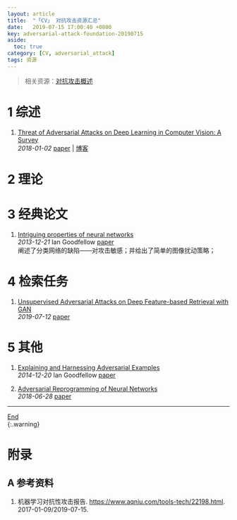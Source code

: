 ```yaml
---
layout: article
title:  "「CV」 对抗攻击资源汇总"
date:   2019-07-15 17:00:40 +0800
key: adversarial-attack-foundation-20190715
aside:
  toc: true
category: [CV, adversarial_attack]
tags: 资源
---
```

<span id='head'></span>  
>相关资源：[对抗攻击概述](/cv/adversarial_attack/2019/09/03/survey.html)       

<!--more-->
# 1 综述
1. [Threat of Adversarial Attacks on Deep Learning in Computer Vision: A Survey](http://cn.arxiv.org/abs/1801.00553)   
*2018-01-02* [paper](https://arxiv.org/abs/1801.00553) | [博客](https://www.jiqizhixin.com/articles/2018-03-05-4)         


# 2 理论

# 3 经典论文
1. [Intriguing properties of neural networks](http://cn.arxiv.org/abs/1312.6199)    
*2013-12-21* Ian Goodfellow [paper](https://arxiv.org/abs/1312.6199)     
阐述了分类网络的缺陷——对攻击敏感；并给出了简单的图像扰动策略；    

# 4 检索任务
1. [Unsupervised Adversarial Attacks on Deep Feature-based Retrieval with GAN](http://cn.arxiv.org/abs/1907.05793)   
*2019-07-12* [paper](https://arxiv.org/abs/1907.05793)    


# 5 其他
1. [Explaining and Harnessing Adversarial Examples](http://cn.arxiv.org/abs/1412.6572)    
*2014-12-20* Ian Goodfellow [paper](https://arxiv.org/abs/1412.6572)    

1. [Adversarial Reprogramming of Neural Networks](http://cn.arxiv.org/abs/1806.11146)   
*2018-06-28* [paper](https://arxiv.org/abs/1806.11146)   


-------------------  
[End](#head)   
{:.warning}  

# 附录
## A 参考资料
1. 机器学习对抗性攻击报告. <https://www.aqniu.com/tools-tech/22198.html>. 2017-01-09/2019-07-15.     
